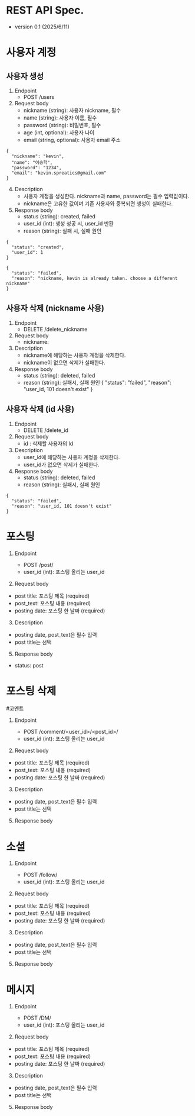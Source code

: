 # REST API Spec.
- version 0.1 (2025/6/11)
# 사용자 계정
## 사용자 생성
1. Endpoint
   - POST /users
2. Request body 
   - nickname (string): 사용자 nickname, 필수
   - name (string): 사용자 이름, 필수
   - password (string): 비밀번호, 필수
   - age (int, optional): 사용자 나이
   - email (string, optional): 사용자 email 주소
~~~
{
  "nickname": "kevin",
  "name": "이승학",
  "password": "1234",
  "email": "kevin.spreatics@gmail.com"
}
~~~
4. Description
   - 사용자 계정을 생성한다. nickname과 name, password는 필수 입력값이다.
   - nickname은 고유한 값이며 기존 사용자와 중복되면 생성이 실패한다.
5. Response body
   - status (string): created, failed
   - user_id (int): 생성 성공 시, user_id 반환
   - reason (string): 실패 시, 실패 원인
~~~
{
  "status": "created",
  "user_id": 1
}

{
  "status": "failed",
  "reason": "nickname, kevin is already taken. choose a different nickname"
}
~~~
## 사용자 삭제 (nickname 사용)
1. Endpoint
   - DELETE /delete_nickname
2. Request body 
   - nickname:
4. Description
   - nickname에 해당하는 사용자 계정을 삭제한다.
   - nickname이 없으면 삭제가 실패한다.
5. Response body
   - status (string): deleted, failed
   - reason (string): 실패시, 실패 원인
{
  "status": "failed",
  "reason": "user_id, 101 doesn't exist"
}

## 사용자 삭제 (id 사용)
1. Endpoint
   - DELETE /delete_id
2. Request body 
   - id : 삭제할 사용자의 Id
4. Description
   - user_id에 해당하는 사용자 계정을 삭제한다.
   - user_id가 없으면 삭제가 실패한다.
5. Response body
   - status (string): deleted, failed
   - reason (string): 실패시, 실패 원인
~~~
{
  "status": "failed",
  "reason": "user_id, 101 doesn't exist"
}
~~~
# 포스팅
1. Endpoint
    - POST /post/
    - user_id (int): 포스팅 올리는 user_id

2. Request body
- post title: 포스팅 제목 (required)
- post_text: 포스팅 내용 (required)
- posting date: 포스팅 한 날짜 (required)

3. Description 
- posting date, post_text은 필수 입력 
- post title는 선택 

5. Response body
 - status: post 

# 포스팅 삭제 


#코멘트
1. Endpoint
    - POST /comment/<user_id>/<post_id>/<text>
    - user_id (int): 포스팅 올리는 user_id

2. Request body
- post title: 포스팅 제목 (required)
- post_text: 포스팅 내용 (required)
- posting date: 포스팅 한 날짜 (required)

3. Description 
- posting date, post_text은 필수 입력 
- post title는 선택 

5. Response body


# 소셜
1. Endpoint
    - POST /follow/
    - user_id (int): 포스팅 올리는 user_id

2. Request body
- post title: 포스팅 제목 (required)
- post_text: 포스팅 내용 (required)
- posting date: 포스팅 한 날짜 (required)

3. Description 
- posting date, post_text은 필수 입력 
- post title는 선택 

5. Response body


# 메시지
1. Endpoint
    - POST /DM/
    - user_id (int): 포스팅 올리는 user_id

2. Request body
- post title: 포스팅 제목 (required)
- post_text: 포스팅 내용 (required)
- posting date: 포스팅 한 날짜 (required)

3. Description 
- posting date, post_text은 필수 입력 
- post title는 선택 

5. Response body

